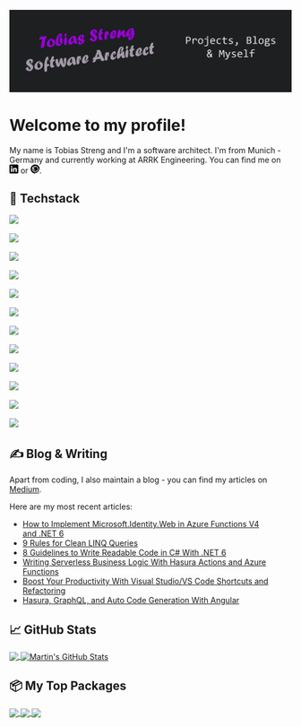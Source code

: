 [![Header](https://raw.githubusercontent.com/TobiStr/TobiStr/master/img/readme_header.png "Header")](https://medium.com/@tobias.streng)

# Welcome to my profile!

My name is Tobias Streng and I'm a software architect. I'm from Munich - Germany and currently working at ARRK Engineering. You can find me on [![LinkedIn][1.1]][1] or [![Freelancermap][2.1]][2].

## 🔧 Techstack
![](https://img.shields.io/badge/Editor-Visual%20Studio-informational?style=for-the-badge&logo=visualstudio&logoColor=white&color=blueviolet)

![](https://img.shields.io/badge/Editor-Visual%20Studio%20Code-informational?style=for-the-badge&logo=visualstudiocode&logoColor=white&color=blueviolet)

![](https://img.shields.io/badge/Language-C%23-informational?style=for-the-badge&logo=csharp&logoColor=white&color=blue)

![](https://img.shields.io/badge/Language-TypeScript-informational?style=for-the-badge&logo=typescript&logoColor=white&color=blue)

![](https://img.shields.io/badge/Language-Solidity-informational?style=for-the-badge&logo=solidity&logoColor=white&color=blue)

![](https://img.shields.io/badge/Framework-.NET-informational?style=for-the-badge&logo=dotnet&logoColor=white&color=red)

![](https://img.shields.io/badge/Framework-Angular-informational?style=for-the-badge&logo=angular&logoColor=white&color=red)

![](https://img.shields.io/badge/Tool-Hasura-informational?style=for-the-badge&logo=hasura&logoColor=white&color=00b859)

![](https://img.shields.io/badge/Tool-Terraform-informational?style=for-the-badge&logo=terraform&logoColor=white&color=00b859)

![](https://img.shields.io/badge/Cloud-Microsoft%20Azure-informational?style=for-the-badge&logo=icloud&logoColor=white&color=26ffff)

![](https://img.shields.io/badge/Certificate-Azure%20DevOps%20Engineer%20Expert-informational?style=for-the-badge&logo=windows&logoColor=white&color=ADD8E6)

![](https://img.shields.io/badge/Certificate-Azure%20Cloud%20Solutions%20Architect%20Expert-informational?style=for-the-badge&logo=windows&logoColor=white&color=ADD8E6)


## &#x270d; Blog & Writing

Apart from coding, I also maintain a blog - you can find my articles on [Medium](https://medium.com/@tobias.streng).

Here are my most recent articles:

<!-- BLOG-POST-LIST:START -->
- [How to Implement Microsoft.Identity.Web in Azure Functions V4 and .NET 6](https://betterprogramming.pub/how-to-implement-microsoft-identity-web-in-azure-functions-v4-and-net-6-7e6ef97b2926?source=rss-c40fa101e695------2)
- [9 Rules for Clean LINQ Queries](https://betterprogramming.pub/9-rules-for-clean-linq-queries-2a894724bb61?source=rss-c40fa101e695------2)
- [8 Guidelines to Write Readable Code in C# With .NET 6](https://betterprogramming.pub/8-guidelines-to-write-readable-code-in-c-with-net-6-2cbf0bfe4a17?source=rss-c40fa101e695------2)
- [Writing Serverless Business Logic With Hasura Actions and Azure Functions](https://betterprogramming.pub/writing-serverless-business-logic-with-hasura-actions-and-azure-functions-505c7c9f743b?source=rss-c40fa101e695------2)
- [Boost Your Productivity With Visual Studio/VS Code Shortcuts and Refactoring](https://betterprogramming.pub/leverage-your-coding-speed-to-the-maximum-with-visual-studio-vscode-shortcuts-and-refactorings-fcbed61b7540?source=rss-c40fa101e695------2)
- [Hasura, GraphQL, and Auto Code Generation With Angular](https://betterprogramming.pub/hasura-graphql-and-auto-code-generation-with-angular-2e6321e4d532?source=rss-c40fa101e695------2)
<!-- BLOG-POST-LIST:END -->

## &#x1f4c8; GitHub Stats

<a href="https://github.com/TobiStr/TobiStr">
  <img align="center" src="https://github-readme-stats.vercel.app/api/top-langs/?username=TobiStr&hide=java,html,tex&title_color=ffffff&text_color=c9cacc&icon_color=2bbc8a&bg_color=1d1f21&langs_count=3" />
</a>
<a href="https://github.com/TobiStr/TobiStr">
  <img align="center" src="https://github-readme-stats.vercel.app/api?username=TobiStr&show_icons=true&line_height=27&count_private=true&title_color=ffffff&text_color=c9cacc&icon_color=2bbc8a&bg_color=1d1f21" alt="Martin's GitHub Stats" />
</a>

## 📦 My Top Packages

<a href="https://github.com/TobiStr/ObservablePipelines">
  <img align="center" src="https://github-readme-stats.vercel.app/api/pin/?username=TobiStr&repo=ObservablePipelines&title_color=ffffff&text_color=c9cacc&icon_color=2bbc8a&bg_color=1d1f21" />
</a>


<a href="https://github.com/TobiStr/RecursiveStringInterpolation">
  <img align="center" src="https://github-readme-stats.vercel.app/api/pin/?username=TobiStr&repo=RecursiveStringInterpolation&title_color=ffffff&text_color=c9cacc&icon_color=2bbc8a&bg_color=1d1f21" />
</a>    

<a href="https://github.com/TobiStr/DateTimeRange">
  <img align="center" src="https://github-readme-stats.vercel.app/api/pin/?username=TobiStr&repo=DateTimeRange&title_color=ffffff&text_color=c9cacc&icon_color=2bbc8a&bg_color=1d1f21" />
</a>    

<!-- links to social media icons -->

[1.1]: https://raw.githubusercontent.com/TobiStr/TobiStr/master/img/linkedin.png
[2.1]: https://raw.githubusercontent.com/TobiStr/TobiStr/master/img/freelancermap.png


<!-- links to your social media accounts -->

[1]: https://www.linkedin.com/in/tobiasstreng/
[2]: https://www.freelancermap.de/freelancer-verzeichnis/profile/entwicklung/395692-profil-azure-cloud-solutions-architect-expert-net-angular-hasura.html


<!-- Resources -->
<!-- Icons: https://simpleicons.org/ -->
<!-- GitHub Stats: https://github.com/anuraghazra/github-readme-stats -->
<!-- Emojis: https://emojipedia.org/emoji/ -->
<!-- HTML Emojis: https://www.fileformat.info/index.htm -->
<!-- Shields: https://shields.io/ -->
<!-- Awesome GitHub Profile README: https://github.com/abhisheknaiidu/awesome-github-profile-readme -->
